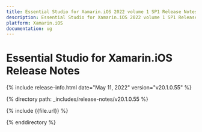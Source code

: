 ```yaml
---
title: Essential Studio for Xamarin.iOS 2022 volume 1 SP1 Release Notes  
description: Essential Studio for Xamarin.iOS 2022 volume 1 SP1 Release Notes  
platform: Xamarin.iOS
documentation: ug
---
```


# Essential Studio for Xamarin.iOS  Release Notes  

{% include release-info.html date="May 11, 2022"  version="v20.1.0.55" %} 

{% directory path: _includes/release-notes/v20.1.0.55 %}

{% include {{file.url}} %}

{% enddirectory %}
